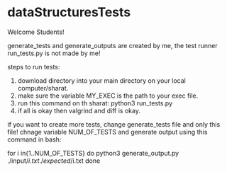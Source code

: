 # dataStructuresTests
Welcome Students!

generate_tests and generate_outputs are created by me, the test runner run_tests.py is not made by me!

steps to run tests:
  1) download directory into your main directory on your local computer/sharat.
  2) make sure the variable MY_EXEC is the path to your exec file.
  3) run this command on th sharat: python3 run_tests.py
  4) if all is okay then valgrind and diff is okay.



if you want to create more tests, change generate_tests file and only this file!
chnage variable NUM_OF_TESTS and generate output using this command in bash:

for i in{1..NUM_OF_TESTS}
do
python3 generate_output.py ./input/$i.txt ./expected/$i.txt
done



